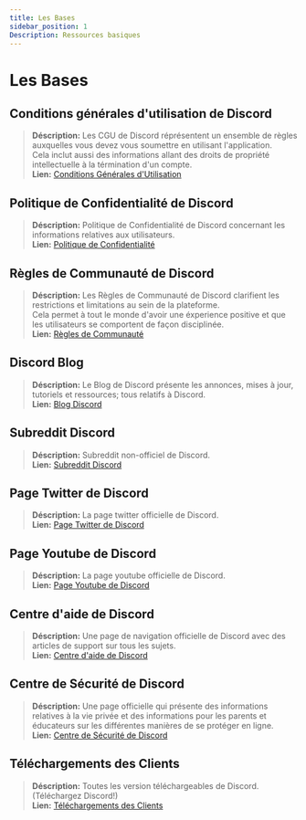 ```yaml
---
title: Les Bases
sidebar_position: 1
Description: Ressources basiques
---
```


# Les Bases

## **Conditions générales d'utilisation de Discord** 
> __Déscription:__ Les CGU de Discord réprésentent un ensemble de règles auxquelles vous devez vous soumettre en utilisant l'application.   <br/>
Cela inclut aussi des informations allant des droits de propriété intellectuelle à la términation d'un compte.   <br/>
__Lien:__ [Conditions Générales d'Utilisation](https://dis.gd/terms)

## **Politique de Confidentialité de Discord**
> __Déscription:__ Politique de Confidentialité de Discord concernant les informations relatives aux utilisateurs.  <br/>
__Lien:__ [Politique de Confidentialité](https://discord.com/privacy)

## **Règles de Communauté de Discord**
> __Déscription:__ Les Règles de Communauté de Discord clarifient les restrictions et limitations au sein de la plateforme.   <br/>
Cela permet à tout le monde d'avoir une éxperience positive et que les utilisateurs se comportent de façon disciplinée.   <br/>
__Lien:__ [Règles de Communauté](https://dis.gd/guidelines)

## **Discord Blog**
> __Déscription:__ Le Blog de Discord présente les annonces, mises à jour, tutoriels et ressources; tous relatifs à Discord.   <br/>
__Lien:__ [Blog Discord](https://discord.com/blog)
 
## **Subreddit Discord**
> __Déscription:__ Subreddit non-officiel de Discord.   <br/>
__Lien:__ [Subreddit Discord](https://www.reddit.com/r/discordapp/)

## **Page Twitter de Discord**
> __Déscription:__ La page twitter officielle de Discord.   <br/>
__Lien:__ [Page Twitter de Discord](https://twitter.com/discord)

## **Page Youtube de Discord**
> __Déscription:__  La page youtube officielle de Discord.   <br/>
__Lien:__ [Page Youtube de Discord](https://www.youtube.com/c/discord)

## **Centre d'aide de Discord**
> __Déscription:__ Une page de navigation officielle de Discord avec des articles de support sur tous les sujets.   <br/>
__Lien:__ [Centre d'aide de Discord](https://support.discord.com)

## **Centre de Sécurité de Discord**
> __Déscription:__ Une page officielle qui présente des informations relatives à la vie privée et des informations pour les parents et éducateurs sur les différentes manières de se protéger en ligne.  <br/>
__Lien:__ [Centre de Sécurité de Discord](https://discord.com/safety)

## **Téléchargements des Clients**
> __Déscription:__ Toutes les version téléchargeables de Discord. (Téléchargez Discord!)   <br/>
__Lien:__ [Téléchargements des Clients](https://discord.com/download)